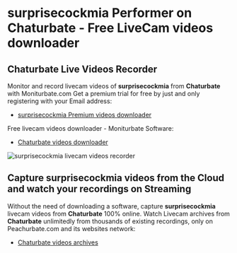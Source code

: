 # surprisecockmia Performer on Chaturbate - Free LiveCam videos downloader

## Chaturbate Live Videos Recorder

Monitor and record livecam videos of **surprisecockmia** from **Chaturbate** with Moniturbate.com
Get a premium trial for free by just and only registering with your Email address:
* [surprisecockmia Premium videos downloader](https://moniturbate.com/request-demo-licence-key.html)

Free livecam videos downloader - Moniturbate Software:
* [Chaturbate videos downloader](https://moniturbate.com/moniturbate-download-software.html)

![surprisecockmia livecam videos recorder](https://peachurnet.com/templates/moniturbate-software.png)


## Capture surprisecockmia videos from the Cloud and watch your recordings on Streaming

Without the need of downloading a software, capture **surprisecockmia** livecam videos from **Chaturbate** 100% online.
Watch Livecam archives from **Chaturbate** unlimitedly from thousands of existing recordings, only on Peachurbate.com and its websites network:
* [Chaturbate videos archives](https://peachurnet.com/)